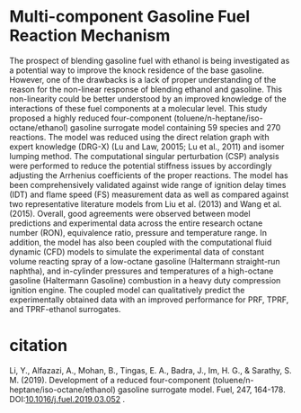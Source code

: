 # Multi-component Gasoline Fuel Reaction Mechanism

The prospect of blending gasoline fuel with ethanol is being investigated as a potential way to improve the knock residence of the base gasoline. However, one of the drawbacks is a lack of proper understanding of the reason for the non-linear response of blending ethanol and gasoline. This non-linearity could be better understood by an improved knowledge of the interactions of these fuel components at a molecular level. This study proposed a highly reduced four-component (toluene/n-heptane/iso-octane/ethanol) gasoline surrogate model containing 59 species and 270 reactions. The model was reduced using the direct relation graph with expert knowledge (DRG-X) (Lu and Law, 20015; Lu et al., 2011) and isomer lumping method. The computational singular perturbation (CSP) analysis were performed to reduce the potential stiffness issues by accordingly adjusting the Arrhenius coefficients of the proper reactions. The model has been comprehensively validated against wide range of ignition delay times (IDT) and flame speed (FS) measurement data as well as compared against two representative literature models from Liu et al. (2013) and Wang et al. (2015). Overall, good agreements were observed between model predictions and experimental data across the entire research octane number (RON), equivalence ratio, pressure and temperature range. In addition, the model has also been coupled with the computational fluid dynamic (CFD) models to simulate the experimental data of constant volume reacting spray of a low-octane gasoline (Haltermann straight-run naphtha), and in-cylinder pressures and temperatures of a high-octane gasoline (Haltermann Gasoline) combustion in a heavy duty compression ignition engine. The coupled model can qualitatively predict the experimentally obtained data with an improved performance for PRF, TPRF, and TPRF-ethanol surrogates.

# citation
Li, Y., Alfazazi, A., Mohan, B., Tingas, E. A., Badra, J., Im, H. G., & Sarathy, S. M. (2019). Development of a reduced four-component (toluene/n-heptane/iso-octane/ethanol) gasoline surrogate model. Fuel, 247, 164-178. DOI:[10.1016/j.fuel.2019.03.052](https://www.sciencedirect.com/science/article/pii/S0016236119304247) .

